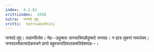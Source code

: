 ```yaml
---
index:  4.2.81
vrittiindex:  1030
sutra:  जनपदे लुप्
vritti:  tattvabodhini 
---
```


जनपदे लुप्। तन्नाम्नीत्येव। नेह--उदुम्बराः सन्त्यास्मिन्नौदुम्बरो जनपदः। न ह्यत्र लुबन्तं नामधेयम्। जनपदस्यैकत्वादेकवचने प्राप्ते बहुवचनादिफलकमतिदेशमाह--।

